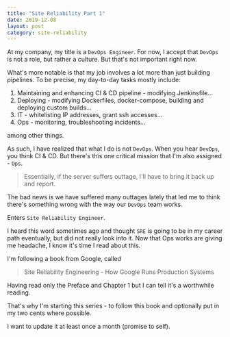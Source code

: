 ```yaml
---
title: "Site Reliability Part 1"
date: 2019-12-08
layout: post
category: site-reliability
---
```


At my company, my title is a `DevOps Engineer`. For now, I accept that `DevOps` is not a role, but rather a culture. But that's not important right now.

What's more notable is that my job involves a lot more than just building pipelines. To be precise, my day-to-day tasks mostly include:

1. Maintaining and enhancing CI & CD pipeline - modifying Jenkinsfile...
2. Deploying - modifying Dockerfiles, docker-compose, building and deploying custom builds...
3. IT - whitelisting IP addresses, grant ssh accesses...
4. Ops - monitoring, troubleshooting incidents...

among other things.

As such, I have realized that what I do is not `DevOps`. When you hear `DevOps`, you think CI & CD. But there's this one critical mission that I'm also assigned - `Ops`.

> Essentially, if the server suffers outtage, I'll have to bring it back up and report.

The bad news is we have suffered many outtages lately that led me to think there's something wrong with the way our `DevOps` team works.

Enters `Site Reliability Engineer`.

I heard this word sometimes ago and thought `SRE` is going to be in my career path eventually, but did not really look into it. Now that Ops works are giving me headache, I know it's time I read about this.

I'm following a book from Google, called

> Site Reliability Engineering - How Google Runs Production Systems

Having read only the Preface and Chapter 1 but I can tell it's a worthwhile reading.

That's why I'm starting this series - to follow this book and optionally put in my two cents where possible.

I want to update it at least once a month (promise to self).
